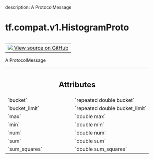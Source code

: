 description: A ProtocolMessage

<div itemscope itemtype="http://developers.google.com/ReferenceObject">
<meta itemprop="name" content="tf.compat.v1.HistogramProto" />
<meta itemprop="path" content="Stable" />
</div>

# tf.compat.v1.HistogramProto

<!-- Insert buttons and diff -->

<table class="tfo-notebook-buttons tfo-api nocontent" align="left">
<td>
  <a target="_blank" href="https://github.com/tensorflow/tensorflow/blob/r2.2/tensorflow/core/framework/summary.proto">
    <img src="https://www.tensorflow.org/images/GitHub-Mark-32px.png" />
    View source on GitHub
  </a>
</td>
</table>



A ProtocolMessage

<!-- Placeholder for "Used in" -->




<!-- Tabular view -->
 <table class="responsive fixed orange">
<colgroup><col width="214px"><col></colgroup>
<tr><th colspan="2"><h2 class="add-link">Attributes</h2></th></tr>

<tr>
<td>
`bucket`
</td>
<td>
`repeated double bucket`
</td>
</tr><tr>
<td>
`bucket_limit`
</td>
<td>
`repeated double bucket_limit`
</td>
</tr><tr>
<td>
`max`
</td>
<td>
`double max`
</td>
</tr><tr>
<td>
`min`
</td>
<td>
`double min`
</td>
</tr><tr>
<td>
`num`
</td>
<td>
`double num`
</td>
</tr><tr>
<td>
`sum`
</td>
<td>
`double sum`
</td>
</tr><tr>
<td>
`sum_squares`
</td>
<td>
`double sum_squares`
</td>
</tr>
</table>



